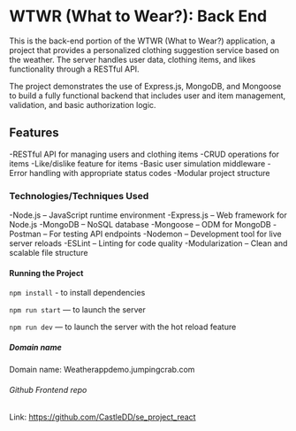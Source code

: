 # WTWR (What to Wear?): Back End

This is the back-end portion of the WTWR (What to Wear?) application, a project that provides a personalized clothing suggestion service based on the weather. The server handles user data, clothing items, and likes functionality through a RESTful API.

The project demonstrates the use of Express.js, MongoDB, and Mongoose to build a fully functional backend that includes user and item management, validation, and basic authorization logic.

## Features

-RESTful API for managing users and clothing items
-CRUD operations for items
-Like/dislike feature for items
-Basic user simulation middleware
-Error handling with appropriate status codes
-Modular project structure

### Technologies/Techniques Used

-Node.js – JavaScript runtime environment
-Express.js – Web framework for Node.js
-MongoDB – NoSQL database
-Mongoose – ODM for MongoDB
-Postman – For testing API endpoints
-Nodemon – Development tool for live server reloads
-ESLint – Linting for code quality
-Modularization – Clean and scalable file structure

#### Running the Project

`npm install` - to install dependencies

`npm run start` — to launch the server

`npm run dev` — to launch the server with the hot reload feature

##### Domain name

Domain name: Weatherappdemo.jumpingcrab.com

###### Github Frontend repo

Link: https://github.com/CastleDD/se_project_react
